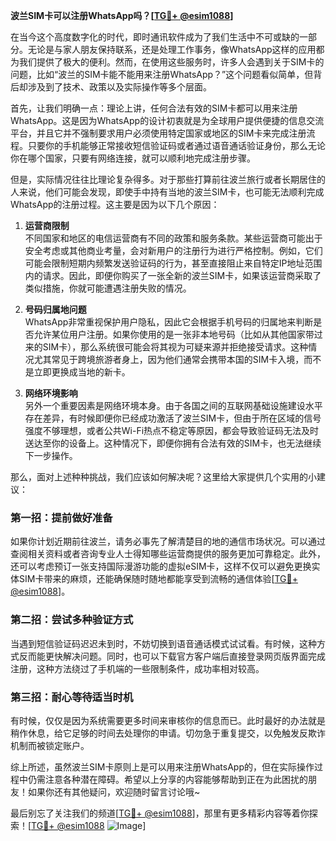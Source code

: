 **波兰SIM卡可以注册WhatsApp吗？[[TG💪+ @esim1088](https://t.me/s/esim1088)]**

在当今这个高度数字化的时代，即时通讯软件成为了我们生活中不可或缺的一部分。无论是与家人朋友保持联系，还是处理工作事务，像WhatsApp这样的应用都为我们提供了极大的便利。然而，在使用这些服务时，许多人会遇到关于SIM卡的问题，比如“波兰的SIM卡能不能用来注册WhatsApp？”这个问题看似简单，但背后却涉及到了技术、政策以及实际操作等多个层面。

首先，让我们明确一点：理论上讲，任何合法有效的SIM卡都可以用来注册WhatsApp。这是因为WhatsApp的设计初衷就是为全球用户提供便捷的信息交流平台，并且它并不强制要求用户必须使用特定国家或地区的SIM卡来完成注册流程。只要你的手机能够正常接收短信验证码或者通过语音通话验证身份，那么无论你在哪个国家，只要有网络连接，就可以顺利地完成注册步骤。

但是，实际情况往往比理论复杂得多。对于那些打算前往波兰旅行或者长期居住的人来说，他们可能会发现，即使手中持有当地的波兰SIM卡，也可能无法顺利完成WhatsApp的注册过程。这主要是因为以下几个原因：

1. **运营商限制**  
   不同国家和地区的电信运营商有不同的政策和服务条款。某些运营商可能出于安全考虑或其他商业考量，会对新用户的注册行为进行严格控制。例如，它们可能会限制短期内频繁发送验证码的行为，甚至直接阻止来自特定IP地址范围内的请求。因此，即便你购买了一张全新的波兰SIM卡，如果该运营商采取了类似措施，你就可能遭遇注册失败的情况。

2. **号码归属地问题**  
   WhatsApp非常重视保护用户隐私，因此它会根据手机号码的归属地来判断是否允许某位用户注册。如果你使用的是一张非本地号码（比如从其他国家带过来的SIM卡），那么系统很可能会将其视为可疑来源并拒绝接受请求。这种情况尤其常见于跨境旅游者身上，因为他们通常会携带本国的SIM卡入境，而不是立即更换成当地的新卡。

3. **网络环境影响**  
   另外一个重要因素是网络环境本身。由于各国之间的互联网基础设施建设水平存在差异，有时候即便你已经成功激活了波兰SIM卡，但由于所在区域的信号强度不够理想，或者公共Wi-Fi热点不稳定等原因，都会导致验证码无法及时送达至你的设备上。这种情况下，即便你拥有合法有效的SIM卡，也无法继续下一步操作。

那么，面对上述种种挑战，我们应该如何解决呢？这里给大家提供几个实用的小建议：

### 第一招：提前做好准备  
如果你计划近期前往波兰，请务必事先了解清楚目的地的通信市场状况。可以通过查阅相关资料或者咨询专业人士得知哪些运营商提供的服务更加可靠稳定。此外，还可以考虑预订一张支持国际漫游功能的虚拟eSIM卡，这样不仅可以避免更换实体SIM卡带来的麻烦，还能确保随时随地都能享受到流畅的通信体验[[TG💪+ @esim1088](https://t.me/s/esim1088)]。

### 第二招：尝试多种验证方式  
当遇到短信验证码迟迟未到时，不妨切换到语音通话模式试试看。有时候，这种方式反而能更快解决问题。同时，也可以下载官方客户端后直接登录网页版界面完成注册，这种方法绕过了手机端的一些限制条件，成功率相对较高。

### 第三招：耐心等待适当时机  
有时候，仅仅是因为系统需要更多时间来审核你的信息而已。此时最好的办法就是稍作休息，给它足够的时间去处理你的申请。切勿急于重复提交，以免触发反欺诈机制而被锁定账户。

综上所述，虽然波兰SIM卡原则上是可以用来注册WhatsApp的，但在实际操作过程中仍需注意各种潜在障碍。希望以上分享的内容能够帮助到正在为此困扰的朋友！如果你还有其他疑问，欢迎随时留言讨论哦~

最后别忘了关注我们的频道[[TG💪+ @esim1088](https://t.me/s/esim1088)]，那里有更多精彩内容等着你探索！[[TG💪+ @esim1088](https://t.me/s/esim1088) ![Image](https://i.postimg.cc/4NQfJmqS/Snipaste-2025-05-13-00-14-12.png)]